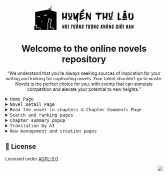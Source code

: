 <a name="readme-top"></a>

<div align="center">

<!-- <img src="apps\public\logo.svg" alt="novels animated logo" height="80"> -->
<picture>
    <source media="(prefers-color-scheme: light)" srcset="apps\public\logo.svg">
    <img height="80" src="apps\public\logo.svg">
  </picture>

<br>

# Welcome to the online novels repository

“We understand that you’re always seeking sources of inspiration for your writing and looking for captivating novels. Your talent shouldn’t go to waste.<br/>
Novels is the perfect choice for you, with events that can stimulate competition and elevate your potential to new heights.”

</div>

<details>
  <summary><kbd>Home Page</kbd></summary>
  <picture>
    <source media="(prefers-color-scheme: light)" srcset="assets/ui/home_page.png">
    <img width="100%" src="assets/ui/home_page.png">
  </picture>
</details>

<details>
  <summary><kbd>Novel Detail Page</kbd></summary>
  <picture>
    <source media="(prefers-color-scheme: light)" srcset="assets/ui/novel_detail_page.png">
    <img width="100%" src="assets/ui/read_novels_and_comment_chapter_page.png">
  </picture>
</details>

<details>
  <summary><kbd>Read the novel in chapters & Chapter Comments Page</kbd></summary>
  <picture>
    <source media="(prefers-color-scheme: light)" srcset="assets/ui/read_novels_and_comment_chapter_page.png">
    <img width="100%" src="assets/ui/read_novels_and_comment_chapter_page.png">
  </picture>
</details>

<details>
  <summary><kbd>Search and ranking pages</kbd></summary>
  <picture>
    <source media="(prefers-color-scheme: light)" srcset="assets/ui/search and ranking pages.png">
    <img width="100%" src="assets/ui/search and ranking pages.png">
  </picture>
</details>

<details>
  <summary><kbd>Chapter summary popup</kbd></summary>
  <picture>
    <source media="(prefers-color-scheme: light)" srcset="assets/ui/chapter summary popup.jpg">
    <img width="100%" src="assets/ui/chapter summary popup.jpg">
  </picture>
</details>

<details>
  <summary><kbd>Translation by AI</kbd></summary>
  <picture>
    <source media="(prefers-color-scheme: light)" srcset="assets/ui/translation by ai.png">
    <img width="100%" src="assets/ui/translation by ai.png">
  </picture>
</details>

<details>
  <summary><kbd>New management and creation pages</kbd></summary>
  <picture>
    <source media="(prefers-color-scheme: light)" srcset="assets/ui/new management and creation pages.png">
    <img width="100%" src="assets/ui/new management and creation pages.png">
  </picture>
</details>

## 📑 License
Licensed under [AGPL-3.0](https://github.com/louiswalpurgis-dotdev/novels/blob/main/LICENSE).

<div align="right">

[![][back-to-top]](#readme-top)

</div>

<!-- LINK GROUP -->

[back-to-top]: https://img.shields.io/badge/-BACK_TO_TOP-151515?style=flat-square